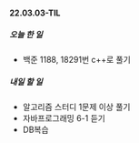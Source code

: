 #### 22.03.03-TIL

##### 오늘 한 일

- 백준 1188, 18291번 c++로 풀기



##### 내일 할 일

- 알고리즘 스터디 1문제 이상 풀기
- 자바프로그래밍 6-1 듣기
- DB복습
